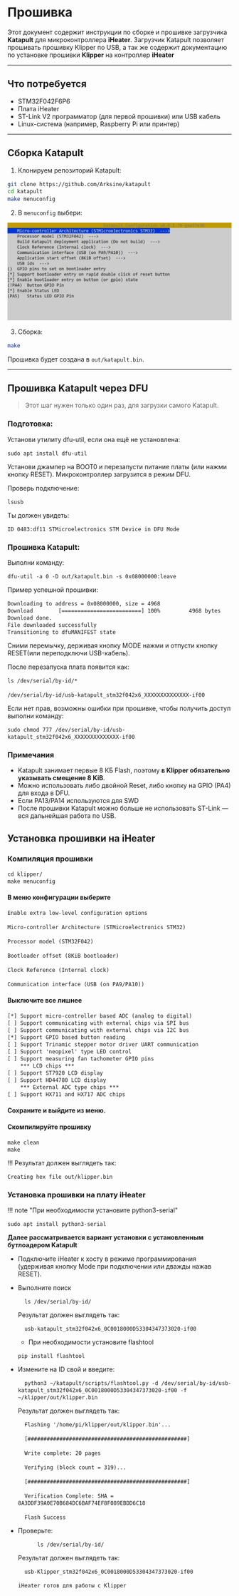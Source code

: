 #  Прошивка

Этот документ содержит инструкции по сборке и прошивке загрузчика **Katapult** для микроконтроллера **iHeater**. Загрузчик Katapult позволяет прошивать прошивку Klipper по USB, а так же содержит документацию по установке прошивки **Klipper** на контроллер **iHeater** 

---

## Что потребуется

- STM32F042F6P6
- Плата iHeater
- ST-Link V2 программатор (для первой прошивки) или USB кабель
- Linux-система (например, Raspberry Pi или принтер)

---

## Сборка Katapult

1. Клонируем репозиторий Katapult:

```bash
git clone https://github.com/Arksine/katapult
cd katapult
make menuconfig
```

2. В `menuconfig` выбери:

<!-- - MCU Architecture: STM32
- Processor model: STM32F042
- Clock Reference: Internal
- Communication interface: USB (on PA9/PA10)
- Application start offset: **8KiB offset**
- [x] Support bootloader entry on rapid double click of reset button
- [x] Enable bootloader entry on button (or gpio) state
- (!PA4)  Button GPIO Pin
- [X] Enable Status LED
- (PA5)   Status LED GPIO Pin -->


![menuconfig](imgweb/katapult_menuconfig.jpg)

3. Сборка:

```bash
make
```

Прошивка будет создана в `out/katapult.bin`.


---

## Прошивка Katapult через DFU

> Этот шаг нужен только один раз, для загрузки самого Katapult.

### Подготовка:
Установи утилиту dfu-util, если она ещё не установлена:
    
    sudo apt install dfu-util

Установи джампер на BOOT0 и перезапусти питание платы (или нажми кнопку RESET).
Микроконтроллер загрузится в режим DFU.

Проверь подключение:

    lsusb

Ты должен увидеть:

    ID 0483:df11 STMicroelectronics STM Device in DFU Mode

### Прошивка Katapult:
Выполни команду:

    dfu-util -a 0 -D out/katapult.bin -s 0x08000000:leave

Пример успешной прошивки:

    Downloading to address = 0x08000000, size = 4968
    Download        [=========================] 100%         4968 bytes
    Download done.
    File downloaded successfully
    Transitioning to dfuMANIFEST state

Сними перемычку, держивая кнопку MODE нажми и отпусти кнопку RESET(или переподключи USB-кабель).

После перезапуска плата появится как:

    ls /dev/serial/by-id/*

    /dev/serial/by-id/usb-katapult_stm32f042x6_XXXXXXXXXXXXXX-if00

Если нет прав, возможны ошибки при прошивке, чтобы получить доступ выполни команду:
```
sudo chmod 777 /dev/serial/by-id/usb-katapult_stm32f042x6_XXXXXXXXXXXXXX-if00
``` 

### Примечания

- Katapult занимает первые 8 КБ Flash, поэтому **в Klipper обязательно указывать смещение 8 KiB**.
- Можно использовать либо двойной Reset, либо кнопку на GPIO (PA4) для входа в DFU.
- Если PA13/PA14 используются для SWD
- После прошивки Katapult можно больше не использовать ST-Link — вся дальнейшая работа по USB.


## Установка прошивки на iHeater

### Компиляция прошивки
```
cd klipper/
make menuconfig
```

#### В меню конфигурации выберите
```
Enable extra low-level configuration options

Micro-controller Architecture (STMicroelectronics STM32)

Processor model (STM32F042)

Bootloader offset (8KiB bootloader)

Clock Reference (Internal clock)

Communication interface (USB (on PA9/PA10))
```
#### Выключите все лишнее
```
[*] Support micro-controller based ADC (analog to digital)
[ ] Support communicating with external chips via SPI bus
[ ] Support communicating with external chips via I2C bus
[*] Support GPIO based button reading
[ ] Support Trinamic stepper motor driver UART communication
[ ] Support 'neopixel' type LED control
[ ] Support measuring fan tachometer GPIO pins
    *** LCD chips ***
[ ] Support ST7920 LCD display
[ ] Support HD44780 LCD display
    *** External ADC type chips ***
[ ] Support HX711 and HX717 ADC chips
```

#### Сохраните и выйдите из меню.

#### Скомпилируйте прошивку
```
make clean
make
```

!!! Результат должен выглядеть так:

    Creating hex file out/klipper.bin

### Установка прошивки на плату iHeater

!!! note "При необходимости установите python3-serial"
    
    sudo apt install python3-serial

**Далее рассматривается вариант установки с установленным бутлоадером Katapult**

- Подключите iHeater к хосту в режиме программирования (удерживая кнопку Mode при подключении или дважды нажав RESET).

- Выполните поиск 

        ls /dev/serial/by-id/

    Результат должен выглядеть так:

        usb-katapult_stm32f042x6_0C0018000D53304347373020-if00

    - При необходимости установите flashtool

    ```
    pip install flashtool
    ```

- Измените на ID свой и введите:
    
        python3 ~/katapult/scripts/flashtool.py -d /dev/serial/by-id/usb-katapult_stm32f042x6_0C0018000D53304347373020-if00 -f ~/klipper/out/klipper.bin

    Результат должен выглядеть так:

        Flashing '/home/pi/klipper/out/klipper.bin'...

        [##################################################]
        
        Write complete: 20 pages
        
        Verifying (block count = 319)...
        
        [##################################################]
        
        Verification Complete: SHA = 8A3DDF39A0E70B684DC6BAF74EF8F089EBDD6C18
        
        Flash Success

- Проверьте: 
        
            ls /dev/serial/by-id/

    Результат должен выглядеть так:

        usb-Klipper_stm32f042x6_0C0018000D53304347373020-if00

    ```iHeater готов для работы с Klipper```


